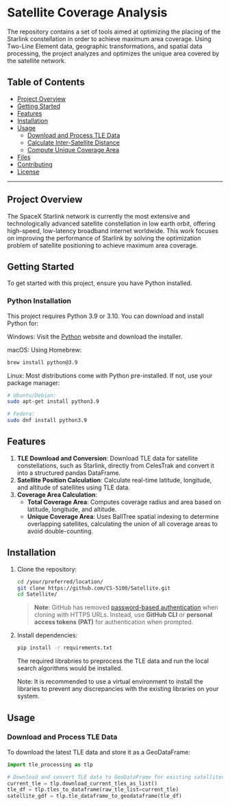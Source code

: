 # Satellite Coverage Analysis

The repository contains a set of tools aimed at optimizing the placing of the Starlink constellation in order to achieve maximum area coverage. Using Two-Line Element data, geographic transformations, and spatial data processing, the project analyzes and optimizes the unique area covered by the satellite network.

## Table of Contents

- [Project Overview](#project-overview)
- [Getting Started](#getting-started)
- [Features](#features)
- [Installation](#installation)
- [Usage](#usage)
  - [Download and Process TLE Data](#download-and-process-tle-data)
  - [Calculate Inter-Satellite Distance](#calculate-inter-satellite-distance)
  - [Compute Unique Coverage Area](#compute-unique-coverage-area)
- [Files](#files)
- [Contributing](#contributing)
- [License](#license)

---
## Project Overview

The SpaceX Starlink network is currently the most extensive and technologically advanced satellite constellation in low earth orbit, offering high-speed, low-latency broadband internet worldwide. This work focuses on improving the performance of Starlink by solving the optimization problem of satellite positioning to achieve maximum area coverage.

## Getting Started

To get started with this project, ensure you have Python installed.

### Python Installation
This project requires Python 3.9 or 3.10. You can download and install Python for:

Windows: Visit the [Python](https://www.python.org/downloads/) website and download the installer.

macOS: Using Homebrew: 
```bash
brew install python@3.9
```
Linux: Most distributions come with Python pre-installed. If not, use your package manager: 
```bash
# Ubuntu/Debian:
sudo apt-get install python3.9
```
```bash
# Fedora: 
sudo dnf install python3.9
```

## Features

1. **TLE Download and Conversion**: Download TLE data for satellite constellations, such as Starlink, directly from CelesTrak and convert it into a structured pandas DataFrame.
2. **Satellite Position Calculation**: Calculate real-time latitude, longitude, and altitude of satellites using TLE data.
3. **Coverage Area Calculation**: 
   - **Total Coverage Area**: Computes coverage radius and area based on latitude, longitude, and altitude.
   - **Unique Coverage Area**: Uses BallTree spatial indexing to determine overlapping satellites, calculating the union of all coverage areas to avoid double-counting.

## Installation

1. Clone the repository:
    ```bash
    cd /your/preferred/location/
    git clone https://github.com/CS-5100/Satellite.git
    cd Satellite/
    ```
    > **Note**: GitHub has removed [password-based authentication](https://docs.github.com/en/get-started/getting-started-with-git/about-remote-repositories#cloning-with-https-urls) when cloning with HTTPS URLs. Instead, use **GitHub CLI** or **personal access tokens (PAT)** for authentication when prompted.

2. Install dependencies:
    ```bash
    pip install -r requirements.txt
    ```
    The required librabries to preprocess the TLE data and run the local search algorithms would be installed. 
    
    Note: It is recommended to use a virtual environment to install the libraries to prevent any discrepancies with the existing libraries on your system.

## Usage

### Download and Process TLE Data

To download the latest TLE data and store it as a GeoDataFrame:

```python
import tle_processing as tlp

# Download and convert TLE data to GeoDataFrame for existing satellites
current_tle = tlp.download_current_tles_as_list()
tle_df = tlp.tles_to_dataframe(raw_tle_list=current_tle)
satellite_gdf = tlp.tle_dataframe_to_geodataframe(tle_df)
```
